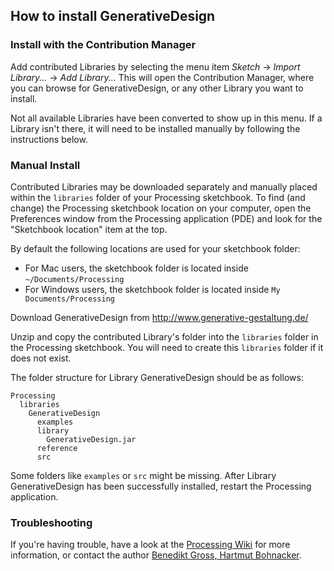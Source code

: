 ## How to install GenerativeDesign

### Install with the Contribution Manager

Add contributed Libraries by selecting the menu item _Sketch_ → _Import Library..._ → _Add Library..._ This will open the Contribution Manager, where you can browse for GenerativeDesign, or any other Library you want to install.

Not all available Libraries have been converted to show up in this menu. If a Library isn't there, it will need to be installed manually by following the instructions below.

### Manual Install

Contributed Libraries may be downloaded separately and manually placed within the `libraries` folder of your Processing sketchbook. To find (and change) the Processing sketchbook location on your computer, open the Preferences window from the Processing application (PDE) and look for the "Sketchbook location" item at the top.

By default the following locations are used for your sketchbook folder: 
  * For Mac users, the sketchbook folder is located inside `~/Documents/Processing` 
  * For Windows users, the sketchbook folder is located inside `My Documents/Processing`

Download GenerativeDesign from http://www.generative-gestaltung.de/

Unzip and copy the contributed Library's folder into the `libraries` folder in the Processing sketchbook. You will need to create this `libraries` folder if it does not exist.

The folder structure for Library GenerativeDesign should be as follows:

```
Processing
  libraries
    GenerativeDesign
      examples
      library
        GenerativeDesign.jar
      reference
      src
```
             
Some folders like `examples` or `src` might be missing. After Library GenerativeDesign has been successfully installed, restart the Processing application.

### Troubleshooting

If you're having trouble, have a look at the [Processing Wiki](https://github.com/processing/processing/wiki/How-to-Install-a-Contributed-Library) for more information, or contact the author [Benedikt Gross, Hartmut Bohnacker](http://www.generative-gestaltung.de/).
